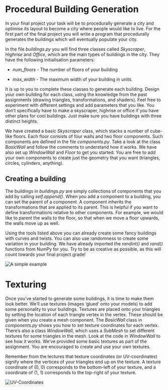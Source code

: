 # Procedural Building Generation

In your final project your task will be to procedurally generate a city
and optimise its layout to become a city where people would like to
live. For the first part of the final project you will write a program
that procedurally generates the buildings which will eventually populate
your city.

In the file *buildings.py* you will find three classes called
*Skyscraper*, *Highrise* and *Office*, which are the main types of
buildings in the city. They have the following initialisation
parameters:

  - *num\_floors* - The number of floors of your building

  - *max\_width* - The maximum width of your building in units.

It is up to you to complete these classes to generate each building.
Design your own building for each class, using the knowledge from the
past assignments (drawing triangles, transformations, and shaders). Feel
free to experiment with different settings and add parameters that you
like. You don’t specifically have to make a skyscraper, highrise or
office if you have other plans for cool buildings. Just make sure you
have buildings with three distinct heights.

We have created a basic *Skyscraper* class, which stacks a number of
cube-like floors. Each floor consists of four walls and two floor
components. Such components are defined in the file *components.py*.
Take a look at the class *BasicWall* and follow the comments to
understand how it works. We have also set up *WindowWall* and *Floor* to
get you started. You are free to add your own components to create just
the geometry that you want (triangles, circles, cylinders, anything).

## Creating a building

The buildings in *buildings.py* are simply collections of components
that you add by calling *self.append()*. When you add a component to a
building, you can set the parent of a component. A component inherits
the transformations that are applied to its parent. This is helpful if
you want to define transformations relative to other components. For
example, we would like to parent the walls to the floor, so that when we
move a floor upwards, the walls move up as well.

Using the tools listed above you can already create some fancy buildings
with curves and twists. You can also use randomness to create some
variation in your building. We have already imported the *randint()* and
*rand()* functions from NumPy for you. Try to be as creative as
possible, as this will count towards your final project grade\!

![A simple example](images/finalproject/initial_buildings.png)

# Texturing

Once you’ve started to generate some buildings, it is time to make them
look better. We’ll use textures (images ‘glued’ onto your models) to add
some personality to your buildings. Textures are placed onto your
triangles by setting the location of each triangle vertex in the vertex.
These should be given when you create a mesh component. The *BasicWall*
class in *components.py* shows you how to set texture coordinates for
each vertex. There’s also a class *WindowWall*, which uses a *SubMesh*
to set different textures for some triangles in the mesh. Look at the
code in *WindowWall* to see how it works. We’ve provided some basic
textures as part of the assignment. You are encouraged to create and use
your own textures.

Remember from the lectures that texture coordinates (or UV-coordinates)
signify where the vertices of your triangles end up on the texture. A
texture coordinate of (0, 0) corresponds to the bottom-left of your
texture, and a coordinate of (1, 1) corresponds to the top-right of your
texture.

![UV-Coordinates](images/finalproject/UV2.png)
